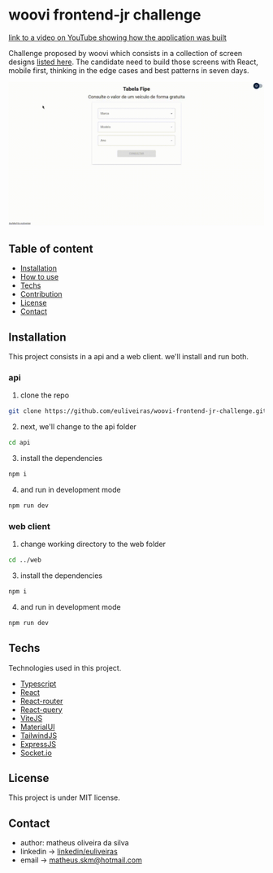 # woovi frontend-jr challenge
[link to a video on YouTube showing how the application was built](https://www.youtube.com/watch?v=PpQFwA9BAh4)

Challenge proposed by woovi which consists in a collection of screen designs [listed here](https://woovi.com/jobs/challenges/frontend-engineer/). 
The candidate need to build those screens with React, mobile first, thinking in the edge cases and best patterns in seven days.

[![](https://github.com/euliveiras/fipe-price-query/blob/main/preview-fipe-query-price.gif)](https://github.com/user-attachments/assets/560e8272-9f51-46a4-88d8-24f7636072cf)

## Table of content

- [Installation](#installation)
- [How to use](#how-to-use)
- [Techs](#techs)
- [Contribution](#contribution)
- [License](#license)
- [Contact](#contact)

## Installation

This project consists in a api and a web client. we'll install and run both.

### api
1. clone the repo
```bash
git clone https://github.com/euliveiras/woovi-frontend-jr-challenge.git
```
2. next, we'll change to the api folder
```bash
cd api
```
3. install the dependencies
```bash
npm i
```
4. and run in development mode
```bash
npm run dev
```
### web client
1. change working directory to the web folder
```bash
cd ../web
```
3. install the dependencies
```bash
npm i
```
4. and run in development mode
```bash
npm run dev
```

## Techs

Technologies used in this project.

- [Typescript](https://www.typescriptlang.org/)
- [React](https://react.dev/)
- [React-router](https://reactrouter.com/en/main)
- [React-query](https://tanstack.com/query/v4/docs/framework/react/overview)
- [ViteJS](https://vitejs.dev/)
- [MaterialUI](https://mui.com/)
- [TailwindJS](https://tailwindcss.com/)
- [ExpressJS](http://expressjs.com/)
- [Socket.io](https://socket.io/)

## License

This project is under MIT license.

## Contact

- author: matheus oliveira da silva
- linkedin -> [linkedin/euliveiras](https://www.linkedin.com/in/euliveiras/) 
- email -> matheus.skm@hotmail.com

